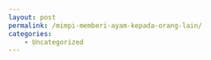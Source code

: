 ```yaml
---
layout: post
permalink: /mimpi-memberi-ayam-kepada-orang-lain/
categories:
    - Uncategorized
---
```


